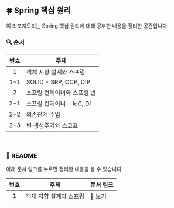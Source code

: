 ## 🍀 Spring 핵심 원리
이 리포지토리는 Spring 핵심 원리에 대해 공부한 내용을 정리한 공간입니다.  

### 🔍 순서

| 번호 | 주제                     |
|:--:|------------------------|
| 1  | 객체 지향 설계와 스프링          |
| 1-1 | SOLID - SRP, OCP, DIP  |
|2| 스프링 컨테이너와 스프링 빈|
|2-1|스프링 컨테이너 - IoC, DI|
|2-2| 의존관계 주입|
|2-3| 빈 생성주기와 스코프|

</br>

### 📝 README
아래 문서 링크를 누르면 정리한 내용을 볼 수 있습니다.

| 번호 | 주제 | 문서 링크                  |
|:--:|------------------------------|------------------------|
| 1  | 객체 지향 설계와 스프링           | [📄 보기](docs/1_oop.md) |
